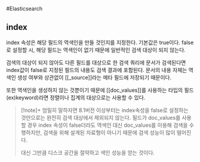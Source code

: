 #Elasticsearch 

## index
index 속성은 해당 필드의 역색인을 만들 것인지를 지정한다. 기본값은 true이다. false로 설정할 시, 해당 필드는 역색인이 없기 때문에 일반적인 검색 대상이 되지 않는다.

검색의 대상이 되지 않아도 다른 필드를 대상으로 한 검색 쿼리에 문서가 검색된다면 index값이 false로 지정된 필드의 내용도 검색 결과에 포함된다. 문서의 내용 자체는 역색인 생성 여부와 상관없이 [[_source]]라는 메타 필드에 저장되기 때문이다.

또한 역색인을 생성하지 않는 것뿐이기 때문에 [[doc_values]]를 사용하는 타입의 필드(ex)keyword)라면 정렬이나 집계의 대상으로는 사용할 수 있다.

> [!note]+ 
> 엄밀히 말하자면 8.1버전 이상부터는 index속성을 false로 설정하는 것만으로는 완전히 검색 대상에서 제외되지 않는다. 필드가 doc_values를 사용할 경우 index 속성이 false더라도 역색인 대신 doc_values를 이용해 검색을 수행하지만, 검색을 위해 설계된 자료형이 아니기 때문에 검색 성능이 많이 떨어진다.
> 
> 대신 그만큼 디스크 공간을 절약하고 색인 성능을 얻는 것이다.
